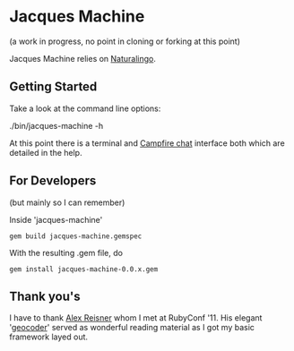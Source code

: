 # Jacques Machine

(a work in progress, no point in cloning or forking at this point)

Jacques Machine relies on [Naturalingo](http://github.com/etdebruin/Naturalingo).

## Getting Started

Take a look at the command line options:

  ./bin/jacques-machine -h

At this point there is a terminal and [Campfire chat](http://campfirenow.com/) interface both which are detailed
in the help.

## For Developers

(but mainly so I can remember)

Inside 'jacques-machine'

	gem build jacques-machine.gemspec

With the resulting .gem file, do

	gem install jacques-machine-0.0.x.gem

## Thank you's

I have to thank [Alex Reisner](http://github.com/alexreisner) whom I met at RubyConf '11.  His elegant '[geocoder](http://github.com/alexreisner/geocoder)' served as wonderful reading material as I got my basic framework layed out.